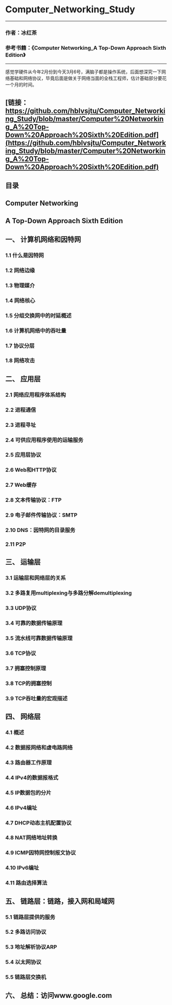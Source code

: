 # Computer_Networking_Study
   
           
------        
        
### 作者：冰红茶  
### 参考书籍：《Computer Networking_A Top-Down Approach Sixth Edition》  
            
------    
            
   感觉学硬件从今年2月份到今天3月6号，满脑子都是操作系统，后面想深究一下网络基础和网络协议，毕竟后面是做关于网络当面的全栈工程师，估计基础部分要花一个月的时间。

## [链接：https://github.com/hblvsjtu/Computer_Networking_Study/blob/master/Computer%20Networking_A%20Top-Down%20Approach%20Sixth%20Edition.pdf](https://github.com/hblvsjtu/Computer_Networking_Study/blob/master/Computer%20Networking_A%20Top-Down%20Approach%20Sixth%20Edition.pdf)

## 目录

## Computer Networking

## A Top-Down Approach Sixth Edition

## 一、     计算机网络和因特网
### 1.1    什么是因特网
### 1.2    网络边缘
### 1.3    物理媒介
### 1.4    网络核心
### 1.5    分组交换网中的时延概述
### 1.6    计算机网络中的吞吐量
### 1.7    协议分层
### 1.8    网络攻击

## 二、     应用层
### 2.1    网络应用程序体系结构
### 2.2    进程通信
### 2.3    进程寻址
### 2.4    可供应用程序使用的运输服务
### 2.5    应用层协议
### 2.6    Web和HTTP协议
### 2.7    Web缓存
### 2.8    文本传输协议：FTP
### 2.9    电子邮件传输协议：SMTP
### 2.10     DNS：因特网的目录服务
### 2.11  P2P

## 三、     运输层
### 3.1    运输层和网络层的关系
### 3.2    多路复用multiplexing与多路分解demultiplexing
### 3.3    UDP协议
### 3.4    可靠的数据传输原理
### 3.5    流水线可靠数据传输原理
### 3.6    TCP协议
### 3.7    拥塞控制原理
### 3.8    TCP的拥塞控制
### 3.9    TCP吞吐量的宏观描述

## 四、     网络层
### 4.1    概述
### 4.2    数据报网络和虚电路网络
### 4.3    路由器工作原理
### 4.4    IPv4的数据报格式
### 4.5    IP数据包的分片
### 4.6    IPv4编址
### 4.7    DHCP动态主机配置协议
### 4.8    NAT网络地址转换
### 4.9    ICMP因特网控制报文协议
### 4.10     IPv6编址
### 4.11     路由选择算法

## 五、     链路层：链路，接入网和局域网
### 5.1    链路层提供的服务
### 5.2    多路访问协议
### 5.3    地址解析协议ARP
### 5.4    以太网协议
### 5.5    链路层交换机

## 六、     总结：访问www.google.com
